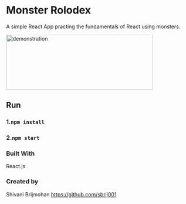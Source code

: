 # Monster Rolodex
A simple React App practing the fundamentals of React using monsters. 

<img src="monstersGif.gif" alt="demonstration" width="400" height="150" />

## Run 

### 1.`npm install`

### 2.`npm start`


### Built With 
  React.js

### Created by 

Shivani Brijmohan https://github.com/sbrij001



